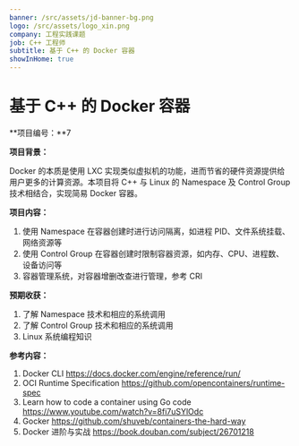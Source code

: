```yaml
---
banner: /src/assets/jd-banner-bg.png
logo: /src/assets/logo_xin.png
company: 工程实践课题
job: C++ 工程师
subtitle: 基于 C++ 的 Docker 容器
showInHome: true
---
```


# 基于 C++ 的 Docker 容器

**项目编号：**7

**项目背景：**

Docker 的本质是使用 LXC 实现类似虚拟机的功能，进而节省的硬件资源提供给用户更多的计算资源。本项目将 C++ 与 Linux 的 Namespace 及 Control Group 技术相结合，实现简易 Docker 容器。

**项目内容：**

1. 使用 Namespace 在容器创建时进行访问隔离，如进程 PID、文件系统挂载、网络资源等
2. 使用 Control Group 在容器创建时限制容器资源，如内存、CPU、进程数、设备访问等
3. 容器管理系统，对容器增删改查进行管理，参考 CRI

**预期收获：**
1. 了解 Namespace 技术和相应的系统调用
2. 了解 Control Group 技术和相应的系统调用
3. Linux 系统编程知识

**参考内容：**

1. Docker CLI https://docs.docker.com/engine/reference/run/
2. OCI Runtime Specification  https://github.com/opencontainers/runtime-spec
2. Learn how to code a container using Go code  https://www.youtube.com/watch?v=8fi7uSYlOdc
3. Gocker  https://github.com/shuveb/containers-the-hard-way
4. Docker 进阶与实战  https://book.douban.com/subject/26701218